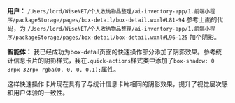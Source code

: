 **用户：** 
`/Users/lord/WiseNET/个人收纳物品整理/ai-inventory-app/1.前端小程序/packageStorage/pages/box-detail/box-detail.wxml#L81-94`  参考上面的代码，为 `/Users/lord/WiseNET/个人收纳物品整理/ai-inventory-app/1.前端小程序/packageStorage/pages/box-detail/box-detail.wxml#L96-125`  加个阴影。

**智能体：** 
我已经成功为box-detail页面的快速操作部分添加了阴影效果。参考统计信息卡片的阴影样式，我在`.quick-actions`样式类中添加了`box-shadow: 0 8rpx 32rpx rgba(0, 0, 0, 0.1);`属性。

这样快速操作卡片现在具有了与统计信息卡片相同的阴影效果，提升了视觉层次感和用户体验的一致性。